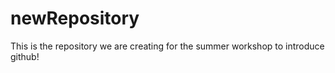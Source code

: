 # newRepository

This is the repository we are creating for the summer workshop to introduce github! 
